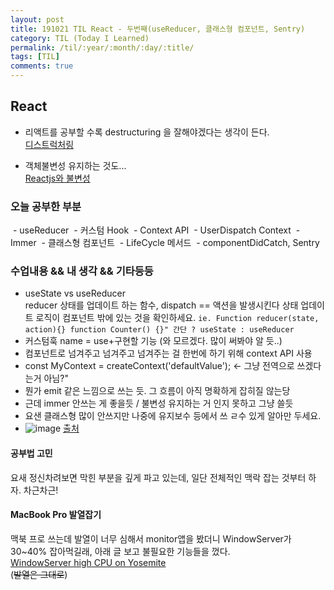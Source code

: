 ```yaml
---
layout: post
title: 191021 TIL React - 두번째(useReducer, 클래스형 컴포넌트, Sentry)
category: TIL (Today I Learned)
permalink: /til/:year/:month/:day/:title/
tags: [TIL]
comments: true
---
```


## React ##

- 리액트를 공부할 수록 destructuring 을 잘해야겠다는 생각이 든다.   
 [디스트럭처링](https://poiemaweb.com/es6-destructuring)

- 객체불변성 유지하는 것도...   
[Reactjs와 불변성](https://medium.com/@ryuhangyeong00/reactjs%EC%99%80-immutable-d888b1e45da5)

### **오늘 공부한 부분**
 - useReducer 
 - 커스텀 Hook 
 - Context API 
 - UserDispatch Context 
 - Immer 
 - 클래스형 컴포넌트 
 - LifeCycle 메서드 
 - componentDidCatch, Sentry

### **수업내용 && 내 생각 && 기타등등** 

- useState vs useReducer  
reducer 상태를 업데이트 하는 함수, dispatch == 액션을 발생시킨다 
상태 업데이트 로직이 컴포넌트 밖에 있는 것을 확인하세요. ``ie. Function reducer(state, action){} function Counter() {}"
간단 ? useState : useReducer``
- 커스텀훅 name = use+구현할 기능 (와 모르겠다. 많이 써봐야 알 듯..)
- 컴포넌트로 넘겨주고 넘겨주고 넘겨주는 걸 한번에 하기 위해 context API 사용 
- const MyContext = createContext('defaultValue'); <- 그냥 전역으로 쓰겠다는거 아님?"
- 뭔가 emit 같은 느낌으로 쓰는 듯. 그 흐름이 아직 명확하게 잡히질 않는당 
- 근데 immer 안쓰는 게 좋을듯 / 불변성 유지하는 거 인지 못하고 그냥 쓸듯
- 요샌 클래스형 많이 안쓰지만 나중에 유지보수 등에서 쓰 ㄹ수 있게 알아만 두세요.  
- ![image](https://i.imgur.com/cNfpEph.png) [출처](http://projects.wojtekmaj.pl/react-lifecycle-methods-diagram/)


#### **공부법 고민**
요새 정신차려보면 막힌 부분을 깊게 파고 있는데, 일단 전체적인 맥락 잡는 것부터 하자. 차근차근! 


#### **MacBook Pro 발열잡기**
맥북 프로 쓰는데 발열이 너무 심해서 monitor앱을 봤더니 WindowServer가 30~40% 잡아먹길래, 아래 글 보고 불필요한 기능들을 껐다.  
[WindowServer high CPU on Yosemite](https://apple.stackexchange.com/questions/153397/windowserver-high-cpu-on-yosemite)  
(~~발열은 그대로~~)